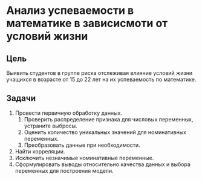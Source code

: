 # Анализ успеваемости в математике в зависисмоти от условий жизни

## Цель
Выявить студентов в группе риска отслеживая влияние условий жизни учащихся в возрасте от 15 до 22 лет на их успеваемость по математике.

## Задачи
 1. Провести первичную обработку данных.
    1. Проверить распределение признака для числовых переменных, устраните выбросы.
    1. Оценить количество уникальных значений для номинативных переменных.
    1. Преобразовать данные при необходимости.
 1. Найти корреляции.
 1. Исключить незначимые номинативные переменные.
 1. Сформулировать выводы относительно качества данных и выбора переменных для построения модели.
